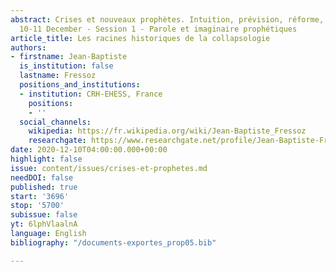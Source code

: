 ```yaml
---
abstract: Crises et nouveaux prophètes. Intuition, prévision, réforme, Paris IAS,
  10-11 December - Session 1 - Parole et imaginaire prophétiques
article_title: Les racines historiques de la collapsologie
authors:
- firstname: Jean-Baptiste
  is_institution: false
  lastname: Fressoz
  positions_and_institutions:
  - institution: CRH-EHESS, France
    positions:
    - ''
  social_channels:
    wikipedia: https://fr.wikipedia.org/wiki/Jean-Baptiste_Fressoz
    researchgate: https://www.researchgate.net/profile/Jean-Baptiste-Fressoz
date: 2020-12-10T04:00:00.000+00:00
highlight: false
issue: content/issues/crises-et-prophetes.md
needDOI: false
published: true
start: '3696'
stop: '5700'
subissue: false
yt: 6lphVlaalnA
language: English
bibliography: "/documents-exportes_prop05.bib"

---
```

<Youtube yt="6lphVlaalnA" caption="Les racines historiques de la collapsologie" start="3696" stop="5700"></Youtube>